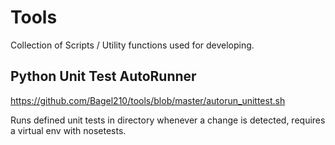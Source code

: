 # Tools
Collection of Scripts / Utility functions used for developing. 


## Python Unit Test AutoRunner

https://github.com/Bagel210/tools/blob/master/autorun_unittest.sh

Runs defined unit tests in directory whenever a change is detected, requires a virtual env with nosetests. 
